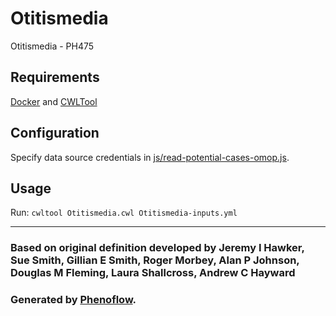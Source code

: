 # Otitismedia

Otitismedia - PH475

## Requirements

[Docker](https://docs.docker.com/install/) and [CWLTool](https://github.com/common-workflow-language/cwltool#install)

## Configuration

Specify data source credentials in [js/read-potential-cases-omop.js](js/read-potential-cases-omop.js).

## Usage

Run: `cwltool Otitismedia.cwl Otitismedia-inputs.yml`

***

### Based on original definition developed by Jeremy I Hawker, Sue Smith, Gillian E Smith, Roger Morbey, Alan P Johnson, Douglas M Fleming, Laura Shallcross, Andrew C Hayward
### Generated by [Phenoflow](https://kclhi.org/phenoflow).
